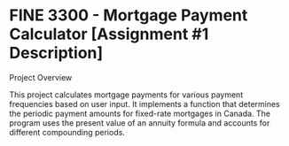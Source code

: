 # FINE 3300 - Mortgage Payment Calculator [Assignment #1 Description]

Project Overview

This project calculates mortgage payments for various payment frequencies based on user input. It implements a function that determines the periodic payment amounts for fixed-rate mortgages in Canada. The program uses the present value of an annuity formula and accounts for different compounding periods.
